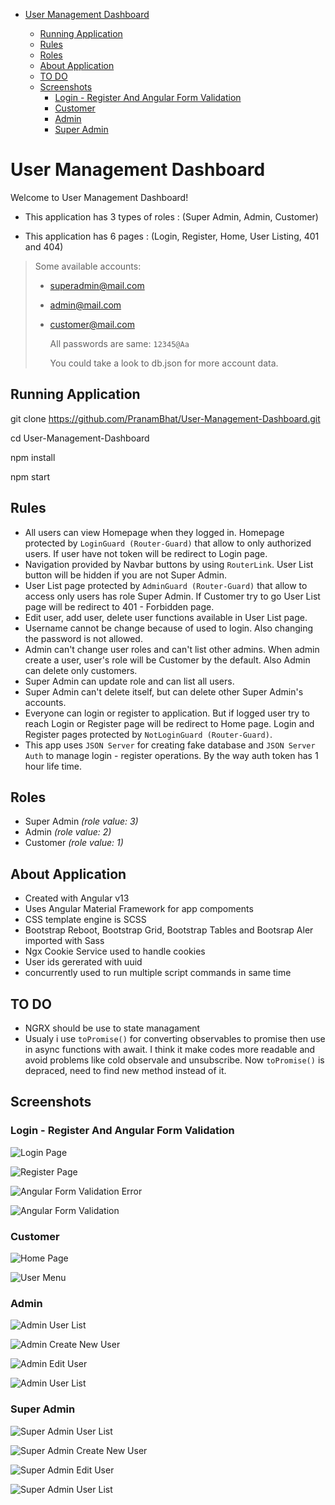 - [User Management Dashboard](#user-authorization-project)

  - [Running Application](#running-app)
  - [Rules](#rules)
  - [Roles](#roles)
  - [About Application](#about-app)
  - [TO DO](#to-do)
  - [Screenshots](#screenshots)
    - [Login - Register And Angular Form Validation](#login---register-and-angular-form-validation)
    - [Customer](#customer)
    - [Admin](#admin)
    - [Super Admin](#super-admin)

# User Management Dashboard

Welcome to User Management Dashboard! 

* This application has 3 types of roles : (Super Admin, Admin, Customer) 

* This application has 6 pages : (Login, Register, Home, User Listing, 401 and 404)


> Some available accounts:
>
> - superadmin@mail.com
> - admin@mail.com
> - customer@mail.com
>
>   All passwords are same: `12345@Aa`
>
>   You could take a look to db.json for more account data.

## Running Application


git clone https://github.com/PranamBhat/User-Management-Dashboard.git

cd User-Management-Dashboard

npm install

npm start

## Rules

- All users can view Homepage when they logged in. Homepage protected by `LoginGuard (Router-Guard)` that allow to only authorized users. If user have not token will be redirect to Login page.
- Navigation provided by Navbar buttons by using `RouterLink`. User List button will be hidden if you are not Super Admin.
- User List page protected by `AdminGuard (Router-Guard)` that allow to access only users has role Super Admin. If Customer try to go User List page will be redirect to 401 - Forbidden page.
- Edit user, add user, delete user functions available in User List page.
- Username cannot be change because of used to login. Also changing the password is not allowed.
- Admin can't change user roles and can't list other admins. When admin create a user, user's role will be Customer by the default. Also Admin can delete only customers.
- Super Admin can update role and can list all users.
- Super Admin can't delete itself, but can delete other Super Admin's accounts.
- Everyone can login or register to application. But if logged user try to reach Login or Register page will be redirect to Home page. Login and Register pages protected by `NotLoginGuard (Router-Guard)`.
- This app uses `JSON Server` for creating fake database and `JSON Server Auth` to manage login - register operations. By the way auth token has 1 hour life time.

## Roles

- Super Admin _(role value: 3)_
- Admin _(role value: 2)_
- Customer _(role value: 1)_

## About Application

- Created with Angular v13
- Uses Angular Material Framework for app compoments
- CSS template engine is SCSS
- Bootstrap Reboot, Bootstrap Grid, Bootstrap Tables and Bootsrap Aler imported with Sass
- Ngx Cookie Service used to handle cookies
- User ids gererated with uuid
- concurrently used to run multiple script commands in same time

## TO DO

- NGRX should be use to state managament
- Usualy i use `toPromise()` for converting observables to promise then use in async functions with await. I think it make codes more readable and avoid problems like cold observale and unsubscribe. Now `toPromise()` is depraced, need to find new method instead of it.

## Screenshots

### Login - Register And Angular Form Validation

![Login Page](screenshots/auth/login_screen.png)

![Register Page](screenshots/auth/register_screen.png)

![Angular Form Validation Error](screenshots/auth/register_form_validation_error.png)

![Angular Form Validation](screenshots/auth/register_form_valid.png)

### Customer

![Home Page](screenshots/customer/customer_home_screen.png)

![User Menu](screenshots/customer/user_menu.png)

### Admin

![Admin User List](screenshots/admin/admin_user_list.png)

![Admin Create New User](screenshots/admin/admin_create_new_user.png)

![Admin Edit User](screenshots/admin/admin_edit_user.png)

![Admin User List](screenshots/admin/admin_delete_user.png)

### Super Admin

![Super Admin User List](screenshots/super-admin/super_admin_user_list.png)

![Super Admin Create New User](screenshots/super-admin/super_admin_create_user.png)

![Super Admin Edit User](screenshots/super-admin/super_admin_edit_user.png)

![Super Admin User List](screenshots/super-admin/super_admin_delete_user.png)





